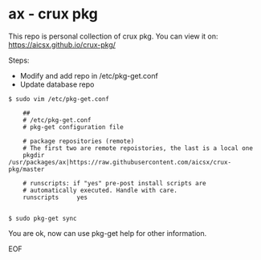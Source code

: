 # ax - crux pkg

This repo is personal collection of crux pkg.
You can view it on:
https://aicsx.github.io/crux-pkg/

Steps:
- Modify and add repo in /etc/pkg-get.conf
- Update database repo

```
$ sudo vim /etc/pkg-get.conf

	##
	# /etc/pkg-get.conf
	# pkg-get configuration file

	# package repositories (remote)
	# The first two are remote repoistories, the last is a local one
	pkgdir          /usr/packages/ax|https://raw.githubusercontent.com/aicsx/crux-pkg/master

	# runscripts: if "yes" pre-post install scripts are
	# automatically executed. Handle with care.
	runscripts     yes
	

$ sudo pkg-get sync 
```

You are ok, now can use pkg-get help for other information.

EOF
